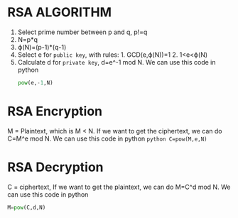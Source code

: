 # RSA ALGORITHM
1. Select prime number between p and q, p!=q
2. N=p*q
3. ϕ(N)=(p-1)*(q-1)
4. Select e for `public key`, with rules:
                                     1. GCD(e,ϕ(N))=1
                                     2. 1<e<ϕ(N)
5. Calculate d for `private key`, d=e^-1 mod N. We can use this code in python
    ```python
    pow(e,-1,N)
    ```

# RSA Encryption
M = Plaintext, which is M < N.
If we want to get the ciphertext, we can do C=M^e mod N. We can use this code in python
    ```python
    C=pow(M,e,N)
    ```


# RSA Decryption
C = ciphertext, 
If we want to get the plaintext, we can do M=C^d mod N. We can use this code in python
  ```python
  M=pow(C,d,N)
   ```


